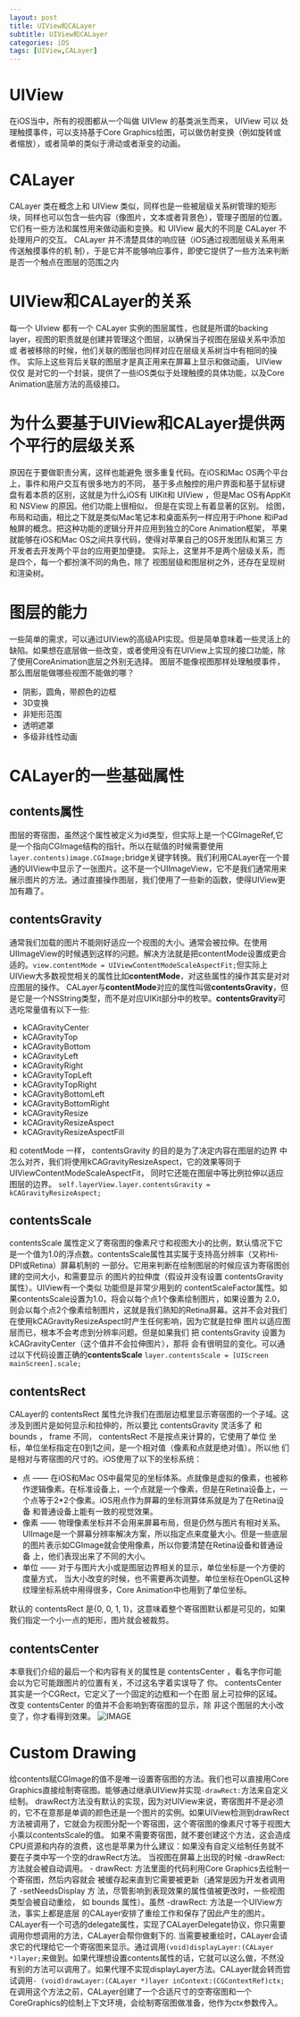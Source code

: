 ```yaml
---
layout: post
title: UIView和CALayer
subtitle: UIView和CALayer
categories: iOS
tags: [UIView,CALayer]
---
```

# UIView
在iOS当中，所有的视图都从一个叫做 UIVIew 的基类派生而来， UIView 可以 处理触摸事件，可以支持基于Core Graphics绘图，可以做仿射变换（例如旋转或 者缩放），或者简单的类似于滑动或者渐变的动画。

# CALayer
CALayer 类在概念上和 UIView 类似，同样也是一些被层级关系树管理的矩形 块，同样也可以包含一些内容（像图片，文本或者背景色），管理子图层的位置。 它们有一些方法和属性用来做动画和变换。和 UIView 最大的不同是 CALayer 不 处理用户的交互。
CALayer 并不清楚具体的响应链（iOS通过视图层级关系用来传送触摸事件的机 制），于是它并不能够响应事件，即使它提供了一些方法来判断是否一个触点在图层的范围之内

# UIView和CALayer的关系
每一个 UIview 都有一个 CALayer 实例的图层属性，也就是所谓的backing layer，视图的职责就是创建并管理这个图层，以确保当子视图在层级关系中添加或 者被移除的时候，他们关联的图层也同样对应在层级关系树当中有相同的操作。
实际上这些背后关联的图层才是真正用来在屏幕上显示和做动画， UIView 仅仅 是对它的一个封装，提供了一些iOS类似于处理触摸的具体功能，以及Core Animation底层方法的高级接口。

# 为什么要基于UIView和CALayer提供两个平行的层级关系
原因在于要做职责分离，这样也能避免 很多重复代码。在iOS和Mac OS两个平台上，事件和用户交互有很多地方的不同， 基于多点触控的用户界面和基于鼠标键盘有着本质的区别，这就是为什么iOS有 UIKit和 UIView ，但是Mac OS有AppKit和 NSView 的原因。他们功能上很相似， 但是在实现上有着显著的区别。
绘图，布局和动画，相比之下就是类似Mac笔记本和桌面系列一样应用于iPhone 和iPad触屏的概念。把这种功能的逻辑分开并应用到独立的Core Animation框架， 苹果就能够在iOS和Mac OS之间共享代码，使得对苹果自己的OS开发团队和第三 方开发者去开发两个平台的应用更加便捷。
实际上，这里并不是两个层级关系，而是四个，每一个都扮演不同的角色，除了 视图层级和图层树之外，还存在呈现树和渲染树。

# 图层的能力
一些简单的需求，可以通过UIView的高级API实现。但是简单意味着一些灵活上的缺陷。如果想在底层做一些改变，或者使用没有在UIView上实现的接口功能，除了使用CoreAnimation底层之外别无选择。
图层不能像视图那样处理触摸事件，那么图层能做哪些视图不能做的哪？
* 阴影，圆角，带颜色的边框
* 3D变换
* 非矩形范围
* 透明遮罩
* 多级非线性动画

# CALayer的一些基础属性

## contents属性
图层的寄宿图，虽然这个属性被定义为id类型，但实际上是一个CGImageRef,它是一个指向CGImage结构的指针。所以在赋值的时候需要使用`layer.contents)image.CGImage;`bridge关键字转换。我们利用CALayer在一个普通的UIView中显示了一张图片。这不是一个UIImageView，它不是我们通常用来展示图片的方法。通过直接操作图层，我们使用了一些新的函数，使得UIView更加有趣了。

## contentsGravity
通常我们加载的图片不能刚好适应一个视图的大小。通常会被拉伸。在使用UIImageView的时候遇到这样的问题。解决方法就是把contentMode设置成更合适的。`view.contentMode = UIViewContentModeScaleAspectFit;`但实际上UIView大多数视觉相关的属性比如**contentMode**，对这些属性的操作其实是对对应图层的操作。
CALayer与**contentMode**对应的属性叫做**contentsGravity**，但是它是一个NSString类型，而不是对应UIKit部分中的枚举。**contentsGravity**可选吃常量值有以下一些:
* kCAGravityCenter
* kCAGravityTop
* kCAGravityBottom
* kCAGravityLeft
* kCAGravityRight
* kCAGravityTopLeft
* kCAGravityTopRight
* kCAGravityBottomLeft
* kCAGravityBottomRight
* kCAGravityResize
* kCAGravityResizeAspect
* kCAGravityResizeAspectFill

和 cotentMode 一样， contentsGravity 的目的是为了决定内容在图层的边界 中怎么对齐，我们将使用kCAGravityResizeAspect，它的效果等同于 UIViewContentModeScaleAspectFit， 同时它还能在图层中等比例拉伸以适应图层的边界。
`self.layerView.layer.contentsGravity = kCAGravityResizeAspect;`

## contentsScale
contentsScale 属性定义了寄宿图的像素尺寸和视图大小的比例，默认情况下它 是一个值为1.0的浮点数。contentsScale属性其实属于支持高分辨率（又称Hi-DPI或Retina）屏幕机制的 一部分。它用来判断在绘制图层的时候应该为寄宿图创建的空间大小，和需要显示 的图片的拉伸度（假设并没有设置 contentsGravity 属性）。UIView有一个类似 功能但是非常少用到的 contentScaleFactor属性。如果contentsScale设置为1.0，将会以每个点1个像素绘制图片，如果设置为 2.0，则会以每个点2个像素绘制图片，这就是我们熟知的Retina屏幕。这并不会对我们在使用kCAGravityResizeAspect时产生任何影响，因为它就是拉伸 图片以适应图层而已，根本不会考虑到分辨率问题。但是如果我们 把 contentsGravity 设置为kCAGravityCenter（这个值并不会拉伸图片），那将 会有很明显的变化。可以通过以下代码设置正确的**contentsScale**
`layer.contentsScale = [UIScreen mainScreen].scale;`

## contentsRect
CALayer的 contentsRect 属性允许我们在图层边框里显示寄宿图的一个子域。这 涉及到图片是如何显示和拉伸的，所以要比 contentsGravity 灵活多了 和 bounds ， frame 不同， contentsRect 不是按点来计算的，它使用了单位 坐标，单位坐标指定在0到1之间，是一个相对值（像素和点就是绝对值）。所以他 们是相对与寄宿图的尺寸的。iOS使用了以下的坐标系统：
* 点 —— 在iOS和Mac OS中最常见的坐标体系。点就像是虚拟的像素，也被称 作逻辑像素。在标准设备上，一个点就是一个像素，但是在Retina设备上，一 个点等于2*2个像素。iOS用点作为屏幕的坐标测算体系就是为了在Retina设备 和普通设备上能有一致的视觉效果。
* 像素 —— 物理像素坐标并不会用来屏幕布局，但是仍然与图片有相对关系。 UIImage是一个屏幕分辨率解决方案，所以指定点来度量大小。但是一些底层 的图片表示如CGImage就会使用像素，所以你要清楚在Retina设备和普通设备 上，他们表现出来了不同的大小。
* 单位 —— 对于与图片大小或是图层边界相关的显示，单位坐标是一个方便的 度量方式， 当大小改变的时候，也不需要再次调整。单位坐标在OpenGL这种 纹理坐标系统中用得很多，Core Animation中也用到了单位坐标。

默认的 contentsRect 是{0, 0, 1, 1}，这意味着整个寄宿图默认都是可见的，如果 我们指定一个小一点的矩形，图片就会被裁剪。

## contentsCenter
本章我们介绍的最后一个和内容有关的属性是 contentsCenter ，看名字你可能 会以为它可能跟图片的位置有关，不过这名字着实误导了 你。 contentsCenter 其实是一个CGRect，它定义了一个固定的边框和一个在图 层上可拉伸的区域。 改变 contentsCenter 的值并不会影响到寄宿图的显示，除 非这个图层的大小改变了，你才看得到效果。
![IMAGE](/assets/images/resources/E0574F20A1C2A4884D3DD7EBE727BF28.jpg)

# Custom Drawing
给contents赋CGImage的值不是唯一设置寄宿图的方法。我们也可以直接用Core Graphics直接绘制寄宿图。能够通过继承UIView并实现`-drawRect:`方法来自定义绘制。
drawRect方法没有默认的实现，因为对UIView来说，寄宿图并不是必须的，它不在意那是单调的颜色还是一个图片的实例。如果UIView检测到drawRect方法被调用了，它就会为视图分配一个寄宿图，这个寄宿图的像素尺寸等于视图大小乘以contentsScale的值。
如果不需要寄宿图，就不要创建这个方法，这会造成CPU资源和内存的浪费，这也是苹果为什么建议：如果没有自定义绘制任务就不要在子类中写一个空的drawRect方法。
当视图在屏幕上出现的时候 -drawRect: 方法就会被自动调用。 - drawRect: 方法里面的代码利用Core Graphics去绘制一个寄宿图，然后内容就会 被缓存起来直到它需要被更新（通常是因为开发者调用了 -setNeedsDisplay 方 法，尽管影响到表现效果的属性值被更改时，一些视图类型会被自动重绘， 如 bounds 属性）。虽然 -drawRect: 方法是一个UIView方法，事实上都是底层 的CALayer安排了重绘工作和保存了因此产生的图片。
CALayer有一个可选的delegate属性，实现了CALayerDelegate协议，你只需要调用你想调用的方法，CALayer会帮你做剩下的.
当需要被重绘时，CALayer会请求它的代理给它一个寄宿图来显示。通过调用`(void)displayLayer:(CALayer *)layer;`来做到。如果代理想设置contents属性的话，它就可以这么做，不然没有别的方法可以调用了。如果代理不实现displayLayer方法。CALayer就会转而尝试调用`- (void)drawLayer:(CALayer *)layer inContext:(CGContextRef)ctx;`在调用这个方法之前，CALayer创建了一个合适尺寸的空寄宿图和一个CoreGraphics的绘制上下文环境，会绘制寄宿图做准备，他作为ctx参数传入。
